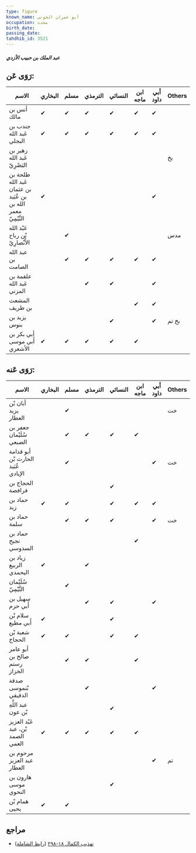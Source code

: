 ```yaml
---
type: figure
known_name: أبو عمران الجوني
occupation: محدث
birth_date:
passing_date:
tahdhib_id: 3521
---
```

##### عبد الملك بن حبيب الأزدي

## رَوَى عَن:
| الاسم                                                         | البخاري | مسلم | الترمذي | النسائي | ابن ماجه | أبي داود | Others |
| ------------------------------------------------------------- | ------- | ---- | ------- | ------- | -------- | -------- | ------ |
| أنس بن مالك                                                   | ✔       | ✔    | ✔       | ✔       | ✔        | ✔        |        |
| جندب بن عَبد الله البجلي                                      | ✔       | ✔    | ✔       | ✔       | ✔        | ✔        |        |
| زهير بن عَبد الله البَصْرِيّ                                  |         |      |         |         |          |          | بخ     |
| طلحة بن عَبد الله بن عثمان بن عُبَيد الله بن معمر التَّيْمِيّ | ✔       |      |         |         |          | ✔        |        |
| عَبْد الله بْن رباح الأَنْصارِيّ                              |         | ✔    |         |         |          |          | مدس    |
| عبد الله بن الصامت                                            |         | ✔    | ✔       | ✔       | ✔        | ✔        |        |
| علقمة بن عَبد الله المزني                                     |         |      | ✔       | ✔       |          | ✔        |        |
| المشعث بن طريف                                                |         |      |         |         | ✔        | ✔        |        |
| يزيد بن بنوس                                                  |         |      |         | ✔       |          | ✔        | بخ تم  |
| أبي بكر بن أَبي موسى الأشعري                                  | ✔       | ✔    | ✔       | ✔       | ✔        |          |        |
## رَوَى عَنه:
| الاسم                               | البخاري | مسلم | الترمذي | النسائي | ابن ماجه | أبي داود | Others |
| ----------------------------------- | ------- | ---- | ------- | ------- | -------- | -------- | ------ |
| أبان بْن يزيد العطار                |         | ✔    |         |         |          |          | خت     |
| جعفر بن سُلَيْمان الضبعي            |         | ✔    | ✔       | ✔       | ✔        |          |        |
| أبو قدامة الحارث بْن عُبَيد الإيادي |         | ✔    |         |         |          | ✔        | خت     |
| الحجاج بن فرافصة                    |         |      |         | ✔       |          |          |        |
| حماد بن زيد                         | ✔       | ✔    |         | ✔       | ✔        | ✔        |        |
| حماد بن سلمة                        |         | ✔    | ✔       | ✔       |          | ✔        | خت     |
| حماد بن نجيح السدوسي                |         |      |         |         | ✔        |          |        |
| زياد بن الربيع اليحمدي              | ✔       |      | ✔       |         |          |          |        |
| سُلَيْمان التَّيْمِيّ               |         | ✔    |         |         |          |          |        |
| سهيل بن أَبي حزم                    |         |      | ✔       | ✔       |          | ✔        |        |
| سلام بْن أَبي مطيع                  | ✔       |      |         | ✔       |          |          |        |
| شعبة بْن الحجاج                     | ✔       | ✔    |         | ✔       | ✔        |          |        |
| أبو عامر صالح بن رستم الخزاز        |         | ✔    | ✔       |         | ✔        |          |        |
| صدقة بْنموسى الدقيقي                |         |      | ✔       |         |          | ✔        |        |
| عبد اللَّهِ بْن عون                 |         |      |         | ✔       |          |          |        |
| عَبْد العزيز بْن، عبد الصمد العمي   | ✔       | ✔    | ✔       | ✔       | ✔        |          |        |
| مرحوم بن عبد العزيز العطار          |         |      |         |         |          | ✔        | تم     |
| هارون بن موسى النحوي                |         |      |         | ✔       |          |          |        |
| همام بْن يحيى                       | ✔       | ✔    |         |         |          |          |        |
## مراجع
- [تهذيب الكمال ١٨-٢٩٨](obsidian://open?vault=Tahdhib-al-Kamal&file=Figures/٣٥٢١-عبد%20الملك%20بن%20حبيب%20الأزدي) ([رابط الشاملة](https://shamela.ws/book/3722/9331))